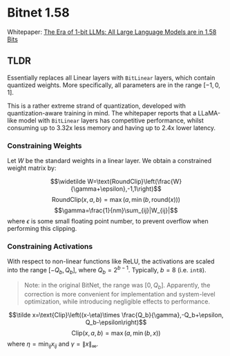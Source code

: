 # Bitnet 1.58
Whitepaper: [The Era of 1-bit LLMs: All Large Language Models are in 1.58 Bits](https://arxiv.org/pdf/2402.17764.pdf)

## TLDR
Essentially replaces all Linear layers with `BitLinear` layers, which contain quantized weights. More specifically, all parameters are in the range $[-1,0,1]$.

This is a rather extreme strand of quantization, developed with quantization-aware training in mind. The whitepaper reports that a LLaMA-like model with `BitLinear` layers has competitive performance, whilst consuming up to 3.32x less memory and having up to 2.4x lower latency. 

### Constraining Weights
Let $W$ be the standard weights in a linear layer. We obtain a constrained weight matrix by:

$$\widetilde W=\text{RoundClip}\left(\frac{W}{\gamma+\epsilon},-1,1\right)$$
$$\text{RoundClip}(x,a,b)=\max(a,\min(b,\text{round}(x)))$$
$$\gamma=\frac{1}{nm}\sum_{ij}|W_{ij}|$$
where $\epsilon$ is some small floating point number, to prevent overflow when performing this clipping.

### Constraining Activations
With respect to non-linear functions like ReLU, the activations are scaled into the range $[-Q_b, Q_b]$, where $Q_b=2^{b-1}$. Typically, $b=8$ (i.e. `int8`).
> Note: in the original BitNet, the range was $[0, Q_b]$. Apparently, the correction is more convenient for implementation and system-level optimization, while introducing negligible effects to performance.

$$\tilde x=\text{Clip}\left((x-\eta)\times \frac{Q_b}{\gamma},-Q_b+\epsilon, Q_b-\epsilon\right)$$
$$\text{Clip}(x,a,b)=\max(a,\min(b,x))$$
where $\eta=\min_{ij}x_{ij}$ and $\gamma=\|x\|_\infty$.

